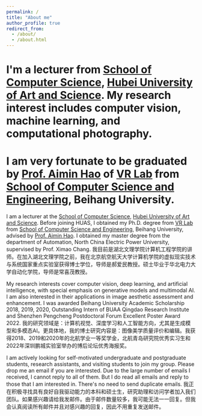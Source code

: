 ```yaml
---
permalink: /
title: "About me"
author_profile: true
redirect_from: 
  - /about/
  - /about.html
---
```


# I'm a lecturer from [School of Computer Science](https://jsjxy.hbuas.edu.cn/), [Hubei University of Art and Science](https://www.hbuas.edu.cn/). My research interest includes computer vision, machine learning, and computational photography.
# I am very fortunate to be graduated by [Prof. Aimin Hao](https://scse.buaa.edu.cn/info/1078/2654.htm) of [VR Lab](https://vrlab.buaa.edu.cn/) from [School of Computer Science and Engineering](https://scse.buaa.edu.cn/index.htm), Beihang University.


I am a lecturer at the [School of Computer Science](https://jsjxy.hbuas.edu.cn/), [Hubei University of Art and Science](https://www.hbuas.edu.cn/). Before joining HUAS, I obtained my Ph.D. degree from [VR Lab](https://vrlab.buaa.edu.cn/) from [School of Computer Science and Engineering](https://scse.buaa.edu.cn/index.htm), Beihang University, advised by [Prof. Aimin Hao](https://scse.buaa.edu.cn/info/1078/2654.htm). I obtained my master degree from the department of Automation, North China Electric Power University, supervised by Prof. Ximao Chang.
我目前是湖北文理学院计算机工程学院的讲师。在加入湖北文理学院之前，我在北京航空航天大学计算机学院的虚拟现实技术与系统国家重点实验室获得博士学位，导师是郝爱民教授。硕士毕业于华北电力大学自动化学院，导师是常喜茂教授。

My research interests cover computer vision, deep learning, and artificial intelligence, with special emphasis on generative models and multimodal AI. I am also interested in their applications in image aesthetic assessment and enhancement. I was awarded Beihang University Academic Scholarship 2018, 2019, 2020, Outstanding Intern of BUAA Qingdao Research Institute and Shenzhen Pengcheng Postdoctoral Forum Excellent Poster Award 2022.
我的研究领域是：计算机视觉、深度学习和人工智能方向，尤其是生成模型和多模态AI。更具体地，我的博士研究内容是：图像美学质量评价和编辑。我获得2018、2019和2020年的北航学业一等奖学金，北航青岛研究院优秀实习生和2022年深圳鹏城实验室举办的博后论坛优秀海报奖。

I am actively looking for self-motivated undergraduate and postgraduate students, research assistants, and visiting students to join my group. Please drop me an email if you are interested.  Due to the large number of emails I received, I cannot reply to all of them. But I do read all emails and reply to those that I am interested in. There's no need to send duplicate emails.
我正在积极寻找具有良好自我驱动能力的本科和硕士生，研究助理和访问学者加入我们团队。如果感兴趣请给我发邮件。由于邮件数量较多，我可能无法一一回复。但我会认真阅读所有邮件并且对感兴趣的回复，因此不用重复发送邮件。
